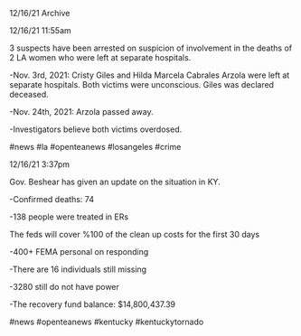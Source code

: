 12/16/21 Archive

12/16/21 11:55am

3 suspects have been arrested on suspicion of involvement in the deaths of 2 LA women who were left at separate hospitals.

-Nov. 3rd, 2021: Cristy Giles and Hilda Marcela Cabrales Arzola were left at separate hospitals. Both victims were unconscious. Giles was declared deceased.

-Nov. 24th, 2021: Arzola passed away.

-Investigators believe both victims overdosed.

#news #la #openteanews #losangeles #crime 

12/16/21 3:37pm

Gov. Beshear has given an update on the situation in KY.

-Confirmed deaths: 74

-138 people were treated in ERs

The feds will cover %100 of the clean up costs for the first 30 days

-400+ FEMA personal on responding

-There are 16 individuals still missing

-3280 still do not have power

-The recovery fund balance: $14,800,437.39

#news #openteanews #kentucky #kentuckytornado 